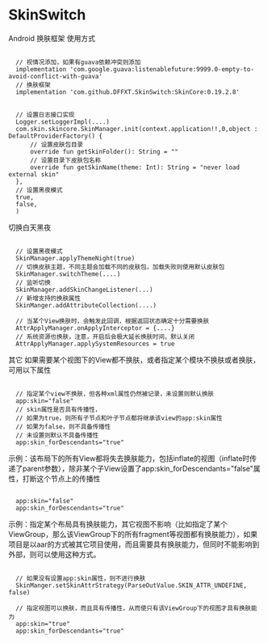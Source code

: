 # SkinSwitch
Android 换肤框架
使用方式
<pre><code>
  // 视情况添加，如果有guava依赖冲突则添加
  implementation 'com.google.guava:listenablefuture:9999.0-empty-to-avoid-conflict-with-guava'
  // 换肤框架
  implementation 'com.github.DFFXT.SkinSwitch:SkinCore:0.19.2.8'
</code></pre>


<pre><code>
  // 设置日志接口实现
  Logger.setLoggerImpl(....)
  com.skin.skincore.SkinManager.init(context.application!!,0,object : DefaultProviderFactory() {
      // 设置皮肤包目录
      override fun getSkinFolder(): String = ""
      // 设置目录下皮肤包名称
      override fun getSkinName(theme: Int): String = "never load external skin"
  },
  // 设置黑夜模式
  true,
  false,
  )
</code></pre>
切换白天黑夜
<pre><code>
  // 设置黑夜模式
  SkinManager.applyThemeNight(true)
  // 切换皮肤主题，不同主题会加载不同的皮肤包，加载失败则使用默认皮肤包
  SkinManager.switchTheme(....)
  // 监听切换
  SkinManager.addSkinChangeListener(...)
  // 新增支持的换肤属性
  SkinManger.addAttributeCollection(....)

  // 当某个View换肤时，会触发此回调，根据返回状态确定十分需要换肤
  AttrApplyManager.onApplyInterceptor = {....}
  // 系统资源也换肤，注意，开启后会极大延长换肤时间，默认关闭
  AttrApplyManager.applySystemResources = true
</code></pre>

其它
如果需要某个视图下的View都不换肤，或者指定某个模块不换肤或者换肤，可用以下属性
<pre><code>
  // 指定某个view不换肤，但各种xml属性仍然被记录，未设置则默认换肤
  app:skin="false"
  // skin属性是否具有传播性，
  // 如果为true，则所有子节点和叶子节点都将继承该view的app:skin属性
  // 如果为false，则不具备传播性
  // 未设置则默认不具备传播性
  app:skin_forDescendants="true"
</code></pre>
示例：该布局下的所有View都将失去换肤能力，包括inflate的视图（inflate时传递了parent参数），除非某个子View设置了app:skin_forDescendants="false"属性，打断这个节点上的传播性
<pre><code>
  app:skin="false"
  app:skin_forDescendants="true"
</code></pre>

示例：指定某个布局具有换肤能力，其它视图不影响（比如指定了某个ViewGroup，那么该ViewGroup下的所有fragment等视图都有换肤能力），如果项目是以aar的方式被其它项目使用，而且需要具有换肤能力，但同时不能影响到外部，则可以使用这种方式。
<pre><code>
  // 如果没有设置app:skin属性，则不进行换肤
  SkinManger.setSkinAttrStrategy(ParseOutValue.SKIN_ATTR_UNDEFINE, false)

  // 指定视图可以换肤，而且具有传播性，从而使只有该ViewGroup下的视图才具有换肤能力
  app:skin="true"
  app:skin_forDescendants="true"
</code></pre>



